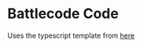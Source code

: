 # Battlecode Code
Uses the typescript template from [here](https://github.com/jmerle/battlecode-2019-typescript-starter)
